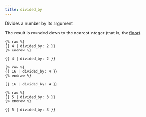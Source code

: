 ```yaml
---
title: divided_by
---
```


Divides a number by its argument.

The result is rounded down to the nearest integer (that is, the [floor](/filters/floor)).

```liquid
{% raw %}
{{ 4 | divided_by: 2 }}
{% endraw %}
```

```text
{{ 4 | divided_by: 2 }}
```

```liquid
{% raw %}
{{ 16 | divided_by: 4 }}
{% endraw %}
```

```text
{{ 16 | divided_by: 4 }}
```

```liquid
{% raw %}
{{ 5 | divided_by: 3 }}
{% endraw %}
```

```text
{{ 5 | divided_by: 3 }}
```
